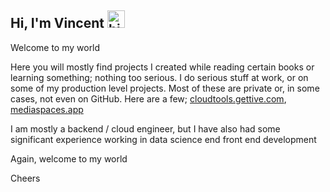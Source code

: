 ## Hi, I'm Vincent <img src="https://user-images.githubusercontent.com/1303154/88677602-1635ba80-d120-11ea-84d8-d263ba5fc3c0.gif" width="28px" height="28px" alt="hi">

Welcome to my world

Here you will mostly find projects I created while reading certain books or learning something; nothing too serious. I do serious stuff at work, or on some of my production level projects. Most of these are private or, in some cases, not even on GitHub. Here are a few; [cloudtools.gettive.com](https://cloudtools.gettive.com), [mediaspaces.app](https://www.mediaspaces.app)

I am mostly a backend / cloud engineer, but I have also had some significant experience working in data science end front end development

Again, welcome to my world

Cheers
